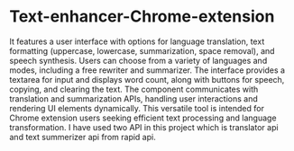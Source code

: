 # Text-enhancer-Chrome-extension


It features a user interface with options for language translation, text formatting (uppercase, lowercase, summarization, space removal), and speech synthesis. Users can choose from a variety of languages and modes, including a free rewriter and summarizer. The interface provides a textarea for input and displays word count, along with buttons for speech, copying, and clearing the text. The component communicates with translation and summarization APIs, handling user interactions and rendering UI elements dynamically. This versatile tool is intended for Chrome extension users seeking efficient text processing and language transformation.
I have used two API in this project which is translator api and text summerizer api from rapid api.
